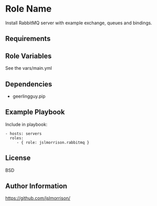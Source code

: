 Role Name
=========

Install RabbitMQ server with example exchange, queues and bindings.

Requirements
------------



Role Variables
--------------

See the vars/main.yml

Dependencies
------------

* geerlingguy.pip

Example Playbook
----------------

Include in playbook:

    - hosts: servers
      roles:
         - { role: jslmorrison.rabbitmq }

License
-------

BSD

Author Information
------------------

https://github.com/jslmorrison/

